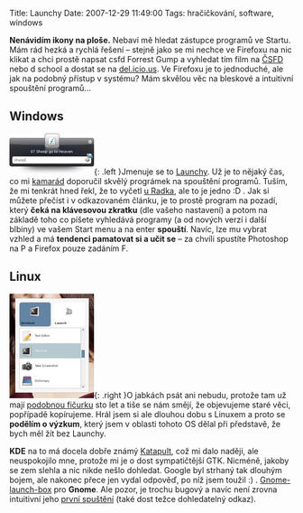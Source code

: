Title: Launchy
Date: 2007-12-29 11:49:00
Tags: hračičkování, software, windows

**Nenávidím ikony na ploše.** Nebaví mě hledat zástupce programů ve Startu. Mám rád hezká a rychlá řešení – stejně jako se mi nechce ve Firefoxu na nic klikat a chci prostě napsat csfd Forrest Gump a vyhledat tím film na [ČSFD](http://www.csfd.cz) nebo d school a dostat se na [del.icio.us](http://del.icio.us/littlemaple/school). Ve Firefoxu je to jednoduché, ale jak na podobný přístup v systému? Mám skvělou věc na bleskové a intuitivní spouštění programů…

## Windows

![obrázek](images/31.jpg){: .left }Jmenuje se to [Launchy](http://www.launchy.net/). Už je to nějaký čas, co mi [kamarád](http://www.ctenari.info/) doporučil skvělý prográmek na spouštění programů. Tuším, že mi tenkrát hned řekl, že to vyčetl [u Radka](http://myego.cz/item/launchy-rychle-spousteni-programu-pro-windows/category/pc-software), ale to je jedno :D . Jak si můžete přečíst i v odkazovaném článku, je to prostě program na pozadí, který **čeká na klávesovou zkratku** (dle vašeho nastavení) a potom na základě toho co píšete vyhledává programy (a od nových verzí i další blbiny) ve vašem Start menu a na enter **spouští**. Navíc, lze mu vybrat vzhled a má **tendenci pamatovat si a učit se** – za chvíli spustíte Photoshop na P a Firefox pouze zadáním F.

## Linux

![obrázek](images/32.jpg){: .right }O jabkách psát ani nebudu, protože tam už mají [podobnou fičurku](http://theappleblog.com/2005/02/18/quicksilver-changes-everything/) sto let a tiše se nám smějí, že objevujeme staré věci, popřípadě kopírujeme. Hrál jsem si ale dlouhou dobu s Linuxem a proto se **podělím o výzkum**, který jsem v oblasti tohoto OS dělal při představě, že bych měl žít bez Launchy.

**KDE** na to má docela dobře známý [Katapult](http://katapult.kde.org/screenshots), což mi dalo naději, ale neuspokojilo mne, protože mi je o dost sympatičtější GTK. Nicméně, jakoby se zem slehla a nic nikde nešlo dohledat. Google byl strhaný tak dlouhým bojem, ale nakonec přece jen vydal odpověď, po níž jsem toužil :) . [Gnome-launch-box](http://developer.imendio.com/projects/gnome-launch-box) pro **Gnome**. Ale pozor, je trochu bugový a navíc není zrovna intuitivní jeho [první spuštění](http://developer.imendio.com/node/77) (také dost težce dohledatelný odkaz).